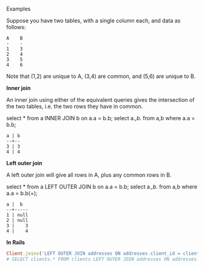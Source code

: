 Examples

Suppose you have two tables, with a single column each, and data as follows:

```
A    B
-    -
1    3
2    4
3    5
4    6
```
Note that (1,2) are unique to A, (3,4) are common, and (5,6) are unique to B.

**Inner join**

An inner join using either of the equivalent queries gives the intersection of the two tables, i.e. the two rows they have in common.

select * from a INNER JOIN b on a.a = b.b;
select a.*,b.*  from a,b where a.a = b.b;
```
a | b
--+--
3 | 3
4 | 4
```
**Left outer join**

A left outer join will give all rows in A, plus any common rows in B.

select * from a LEFT OUTER JOIN b on a.a = b.b;
select a.*,b.*  from a,b where a.a = b.b(+);
```
a |  b
--+-----
1 | null
2 | null
3 |    3
4 |    4
```

**In Rails**
```ruby
Client.joins('LEFT OUTER JOIN addresses ON addresses.client_id = clients.id')
# SELECT clients.* FROM clients LEFT OUTER JOIN addresses ON addresses.client_id = clients.id
```